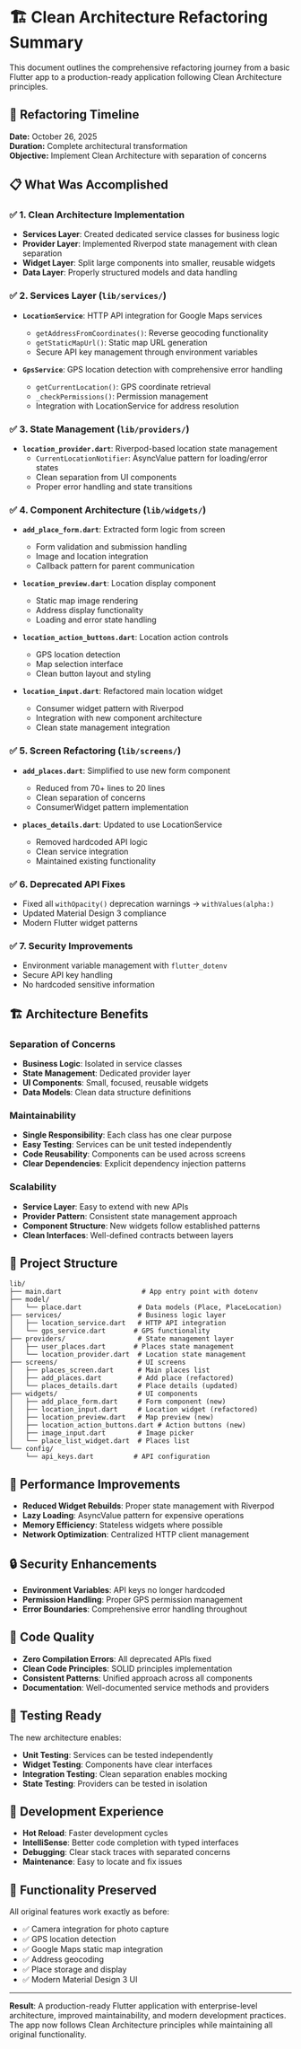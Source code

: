 # 🏗️ Clean Architecture Refactoring Summary

This document outlines the comprehensive refactoring journey from a basic Flutter app to a production-ready application following Clean Architecture principles.

## 📅 **Refactoring Timeline**

**Date:** October 26, 2025  
**Duration:** Complete architectural transformation  
**Objective:** Implement Clean Architecture with separation of concerns

## 📋 **What Was Accomplished**

### ✅ **1. Clean Architecture Implementation**
- **Services Layer**: Created dedicated service classes for business logic
- **Provider Layer**: Implemented Riverpod state management with clean separation
- **Widget Layer**: Split large components into smaller, reusable widgets
- **Data Layer**: Properly structured models and data handling

### ✅ **2. Services Layer (`lib/services/`)**
- **`LocationService`**: HTTP API integration for Google Maps services
  - `getAddressFromCoordinates()`: Reverse geocoding functionality
  - `getStaticMapUrl()`: Static map URL generation
  - Secure API key management through environment variables

- **`GpsService`**: GPS location detection with comprehensive error handling
  - `getCurrentLocation()`: GPS coordinate retrieval
  - `_checkPermissions()`: Permission management
  - Integration with LocationService for address resolution

### ✅ **3. State Management (`lib/providers/`)**
- **`location_provider.dart`**: Riverpod-based location state management
  - `CurrentLocationNotifier`: AsyncValue pattern for loading/error states
  - Clean separation from UI components
  - Proper error handling and state transitions

### ✅ **4. Component Architecture (`lib/widgets/`)**
- **`add_place_form.dart`**: Extracted form logic from screen
  - Form validation and submission handling
  - Image and location integration
  - Callback pattern for parent communication

- **`location_preview.dart`**: Location display component
  - Static map image rendering
  - Address display functionality
  - Loading and error state handling

- **`location_action_buttons.dart`**: Location action controls
  - GPS location detection
  - Map selection interface
  - Clean button layout and styling

- **`location_input.dart`**: Refactored main location widget
  - Consumer widget pattern with Riverpod
  - Integration with new component architecture
  - Clean state management integration

### ✅ **5. Screen Refactoring (`lib/screens/`)**
- **`add_places.dart`**: Simplified to use new form component
  - Reduced from 70+ lines to 20 lines
  - Clean separation of concerns
  - ConsumerWidget pattern implementation

- **`places_details.dart`**: Updated to use LocationService
  - Removed hardcoded API logic
  - Clean service integration
  - Maintained existing functionality

### ✅ **6. Deprecated API Fixes**
- Fixed all `withOpacity()` deprecation warnings → `withValues(alpha:)`
- Updated Material Design 3 compliance
- Modern Flutter widget patterns

### ✅ **7. Security Improvements**
- Environment variable management with `flutter_dotenv`
- Secure API key handling
- No hardcoded sensitive information

## 🏗️ **Architecture Benefits**

### **Separation of Concerns**
- **Business Logic**: Isolated in service classes
- **State Management**: Dedicated provider layer
- **UI Components**: Small, focused, reusable widgets
- **Data Models**: Clean data structure definitions

### **Maintainability**
- **Single Responsibility**: Each class has one clear purpose
- **Easy Testing**: Services can be unit tested independently
- **Code Reusability**: Components can be used across screens
- **Clear Dependencies**: Explicit dependency injection patterns

### **Scalability**
- **Service Layer**: Easy to extend with new APIs
- **Provider Pattern**: Consistent state management approach
- **Component Structure**: New widgets follow established patterns
- **Clean Interfaces**: Well-defined contracts between layers

## 📁 **Project Structure**

```
lib/
├── main.dart                    # App entry point with dotenv
├── model/
│   └── place.dart              # Data models (Place, PlaceLocation)
├── services/                   # Business logic layer
│   ├── location_service.dart   # HTTP API integration
│   └── gps_service.dart       # GPS functionality
├── providers/                  # State management layer
│   ├── user_places.dart       # Places state management
│   └── location_provider.dart  # Location state management
├── screens/                    # UI screens
│   ├── places_screen.dart      # Main places list
│   ├── add_places.dart         # Add place (refactored)
│   └── places_details.dart     # Place details (updated)
├── widgets/                    # UI components
│   ├── add_place_form.dart     # Form component (new)
│   ├── location_input.dart     # Location widget (refactored)
│   ├── location_preview.dart   # Map preview (new)
│   ├── location_action_buttons.dart # Action buttons (new)
│   ├── image_input.dart        # Image picker
│   └── place_list_widget.dart  # Places list
└── config/
    └── api_keys.dart          # API configuration
```

## 🚀 **Performance Improvements**

- **Reduced Widget Rebuilds**: Proper state management with Riverpod
- **Lazy Loading**: AsyncValue pattern for expensive operations
- **Memory Efficiency**: Stateless widgets where possible
- **Network Optimization**: Centralized HTTP client management

## 🔒 **Security Enhancements**

- **Environment Variables**: API keys no longer hardcoded
- **Permission Handling**: Proper GPS permission management
- **Error Boundaries**: Comprehensive error handling throughout

## 🎨 **Code Quality**

- **Zero Compilation Errors**: All deprecated APIs fixed
- **Clean Code Principles**: SOLID principles implementation
- **Consistent Patterns**: Unified approach across all components
- **Documentation**: Well-documented service methods and providers

## 🧪 **Testing Ready**

The new architecture enables:
- **Unit Testing**: Services can be tested independently
- **Widget Testing**: Components have clear interfaces
- **Integration Testing**: Clean separation enables mocking
- **State Testing**: Providers can be tested in isolation

## 🔧 **Development Experience**

- **Hot Reload**: Faster development cycles
- **IntelliSense**: Better code completion with typed interfaces
- **Debugging**: Clear stack traces with separated concerns
- **Maintenance**: Easy to locate and fix issues

## 📱 **Functionality Preserved**

All original features work exactly as before:
- ✅ Camera integration for photo capture
- ✅ GPS location detection
- ✅ Google Maps static map integration
- ✅ Address geocoding
- ✅ Place storage and display
- ✅ Modern Material Design 3 UI

---

**Result**: A production-ready Flutter application with enterprise-level architecture, improved maintainability, and modern development practices. The app now follows Clean Architecture principles while maintaining all original functionality.